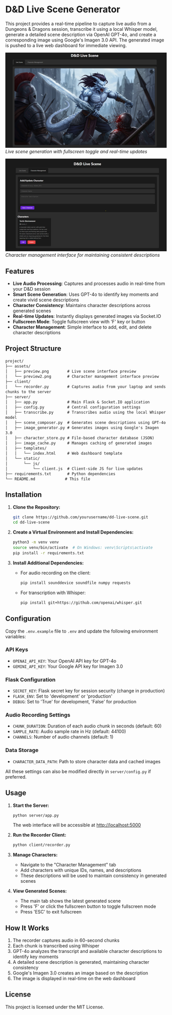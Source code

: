 # D&D Live Scene Generator

This project provides a real-time pipeline to capture live audio from a Dungeons & Dragons session, transcribe it using a local Whisper model, generate a detailed scene description via OpenAI GPT-4o, and create a corresponding image using Google's Imagen 3.0 API. The generated image is pushed to a live web dashboard for immediate viewing.

![Live Scene View](assets/preview.png)
*Live scene generation with fullscreen toggle and real-time updates*

![Character Management](assets/preview2.png)
*Character management interface for maintaining consistent descriptions*

## Features

- **Live Audio Processing**: Captures and processes audio in real-time from your D&D session
- **Smart Scene Generation**: Uses GPT-4o to identify key moments and create vivid scene descriptions
- **Character Consistency**: Maintains character descriptions across generated scenes
- **Real-time Updates**: Instantly displays generated images via Socket.IO
- **Fullscreen Mode**: Toggle fullscreen view with 'F' key or button
- **Character Management**: Simple interface to add, edit, and delete character descriptions

## Project Structure

```
project/
├── assets/
│   ├── preview.png        # Live scene interface preview
│   └── preview2.png       # Character management interface preview
├── client/
│   └── recorder.py        # Captures audio from your laptop and sends chunks to the server
├── server/
│   ├── app.py             # Main Flask & Socket.IO application
│   ├── config.py          # Central configuration settings
│   ├── transcribe.py      # Transcribes audio using the local Whisper model
│   ├── scene_composer.py  # Generates scene descriptions using GPT-4o
│   ├── image_generator.py # Generates images using Google's Imagen 3.0
│   ├── character_store.py # File-based character database (JSON)
│   ├── image_cache.py     # Manages caching of generated images
│   ├── templates/
│   │   └── index.html     # Web dashboard template
│   └── static/
│       └── js/
│           └── client.js  # Client-side JS for live updates
├── requirements.txt       # Python dependencies
└── README.md             # This file
```

## Installation

1. **Clone the Repository:**

   ```bash
   git clone https://github.com/yourusername/dd-live-scene.git
   cd dd-live-scene
   ```

2. **Create a Virtual Environment and Install Dependencies:**

   ```bash
   python3 -m venv venv
   source venv/bin/activate  # On Windows: venv\Scripts\activate
   pip install -r requirements.txt
   ```

3. **Install Additional Dependencies:**

   - For audio recording on the client:
     ```bash
     pip install sounddevice soundfile numpy requests
     ```
   - For transcription with Whisper:
     ```bash
     pip install git+https://github.com/openai/whisper.git
     ```

## Configuration

Copy the `.env.example` file to `.env` and update the following environment variables:

### API Keys
- `OPENAI_API_KEY`: Your OpenAI API key for GPT-4o
- `GEMINI_API_KEY`: Your Google API key for Imagen 3.0

### Flask Configuration
- `SECRET_KEY`: Flask secret key for session security (change in production)
- `FLASK_ENV`: Set to 'development' or 'production'
- `DEBUG`: Set to 'True' for development, 'False' for production

### Audio Recording Settings
- `CHUNK_DURATION`: Duration of each audio chunk in seconds (default: 60)
- `SAMPLE_RATE`: Audio sample rate in Hz (default: 44100)
- `CHANNELS`: Number of audio channels (default: 1)

### Data Storage
- `CHARACTER_DATA_PATH`: Path to store character data and cached images

All these settings can also be modified directly in `server/config.py` if preferred.

## Usage

1. **Start the Server:**

   ```bash
   python server/app.py
   ```

   The web interface will be accessible at [http://localhost:5000](http://localhost:5000)

2. **Run the Recorder Client:**

   ```bash
   python client/recorder.py
   ```

3. **Manage Characters:**
   - Navigate to the "Character Management" tab
   - Add characters with unique IDs, names, and descriptions
   - These descriptions will be used to maintain consistency in generated scenes

4. **View Generated Scenes:**
   - The main tab shows the latest generated scene
   - Press 'F' or click the fullscreen button to toggle fullscreen mode
   - Press 'ESC' to exit fullscreen

## How It Works

1. The recorder captures audio in 60-second chunks
2. Each chunk is transcribed using Whisper
3. GPT-4o analyzes the transcript and available character descriptions to identify key moments
4. A detailed scene description is generated, maintaining character consistency
5. Google's Imagen 3.0 creates an image based on the description
6. The image is displayed in real-time on the web dashboard

## License

This project is licensed under the MIT License.

